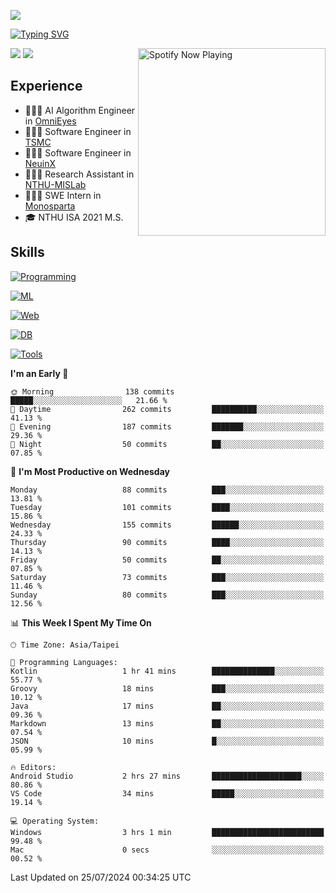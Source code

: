 ![](https://komarev.com/ghpvc/?username=peter0512lee&color=ff69b4)

[![Typing SVG](https://readme-typing-svg.herokuapp.com?color=F742BA&size=20&lines=Hi!+I'm+JYL)](https://git.io/typing-svg)

[<img src="https://spotify-now-playing.peter0512lee.vercel.app/api/spotify-playing" alt="Spotify Now Playing" width="300" align="right" />](https://open.spotify.com/user/21iyoswqgnkoe7peuesmqnhgy)

![](https://leetcard.jacoblin.cool/peter0512lee?theme=dark)
![](https://github-readme-activity-graph.vercel.app/graph?username=peter0512lee&theme=github)

## Experience
- 🧑🏻‍💻 AI Algorithm Engineer in [OmniEyes](https://www.theomnieyes.com/)
- 🧑🏻‍💻 Software Engineer in [TSMC](https://www.tsmc.com/)
- 🧑🏻‍💻 Software Engineer in [NeuinX](https://neuinx.com/)
- 🧑🏻‍💻 Research Assistant in [NTHU-MISLab](https://mislab.cs.nthu.edu.tw/)
- 🧑🏻‍💻 SWE Intern in [Monosparta](https://monosparta.org/)
- 🎓 NTHU ISA 2021 M.S.

## Skills
[![Programming](https://skillicons.dev/icons?i=py,kotlin,js)](https://skillicons.dev)

[![ML](https://skillicons.dev/icons?i=pytorch,opencv,sklearn)](https://skillicons.dev)

[![Web](https://skillicons.dev/icons?i=html,css,react,tailwind,nodejs,vite)](https://skillicons.dev)

[![DB](https://skillicons.dev/icons?i=firebase,sqlite,mysql,mongodb)](https://skillicons.dev)

[![Tools](https://skillicons.dev/icons?i=git,github,githubactions,vercel,docker,kubernetes,vscode,postman,anaconda,androidstudio)](https://skillicons.dev)

<!--
<table><tr><td valign="top" width="50%">

<img src="https://github-readme-stats-sigma-five.vercel.app/api?username=peter0512lee&hide_border=true&show_icons=true&locale=en&layout=compact&theme=dracula" align="left" style="width: 100%" />

</td><td valign="top" width="50%">

<img src="https://github-readme-stats-sigma-five.vercel.app/api/top-langs?username=peter0512lee&hide_border=true&show_icons=true&locale=en&layout=compact&theme=dracula" align="left" style="width: 100%" />

</td></tr></table>  
-->

<!--START_SECTION:waka-->
**I'm an Early 🐤** 

```text
🌞 Morning                138 commits         █████░░░░░░░░░░░░░░░░░░░░   21.66 % 
🌆 Daytime                262 commits         ██████████░░░░░░░░░░░░░░░   41.13 % 
🌃 Evening                187 commits         ███████░░░░░░░░░░░░░░░░░░   29.36 % 
🌙 Night                  50 commits          ██░░░░░░░░░░░░░░░░░░░░░░░   07.85 % 
```
📅 **I'm Most Productive on Wednesday** 

```text
Monday                   88 commits          ███░░░░░░░░░░░░░░░░░░░░░░   13.81 % 
Tuesday                  101 commits         ████░░░░░░░░░░░░░░░░░░░░░   15.86 % 
Wednesday                155 commits         ██████░░░░░░░░░░░░░░░░░░░   24.33 % 
Thursday                 90 commits          ████░░░░░░░░░░░░░░░░░░░░░   14.13 % 
Friday                   50 commits          ██░░░░░░░░░░░░░░░░░░░░░░░   07.85 % 
Saturday                 73 commits          ███░░░░░░░░░░░░░░░░░░░░░░   11.46 % 
Sunday                   80 commits          ███░░░░░░░░░░░░░░░░░░░░░░   12.56 % 
```


📊 **This Week I Spent My Time On** 

```text
🕑︎ Time Zone: Asia/Taipei

💬 Programming Languages: 
Kotlin                   1 hr 41 mins        ██████████████░░░░░░░░░░░   55.77 % 
Groovy                   18 mins             ███░░░░░░░░░░░░░░░░░░░░░░   10.12 % 
Java                     17 mins             ██░░░░░░░░░░░░░░░░░░░░░░░   09.36 % 
Markdown                 13 mins             ██░░░░░░░░░░░░░░░░░░░░░░░   07.54 % 
JSON                     10 mins             █░░░░░░░░░░░░░░░░░░░░░░░░   05.99 % 

🔥 Editors: 
Android Studio           2 hrs 27 mins       ████████████████████░░░░░   80.86 % 
VS Code                  34 mins             █████░░░░░░░░░░░░░░░░░░░░   19.14 % 

💻 Operating System: 
Windows                  3 hrs 1 min         █████████████████████████   99.48 % 
Mac                      0 secs              ░░░░░░░░░░░░░░░░░░░░░░░░░   00.52 % 
```


 Last Updated on 25/07/2024 00:34:25 UTC
<!--END_SECTION:waka-->


<!--
**peter0512lee/peter0512lee** is a ✨ _special_ ✨ repository because its `README.md` (this file) appears on your GitHub profile.

